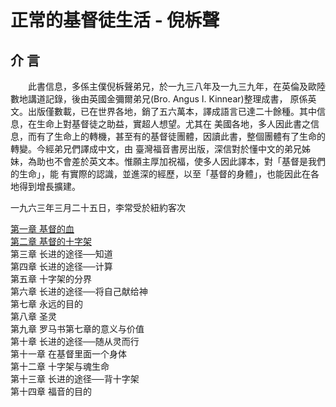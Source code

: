 # 正常的基督徒生活 - 倪柝聲

## 介 言

　　此書信息，多係主僕倪柝聲弟兄，於一九三八年及一九三九年，在英倫及歐陸數地講道記錄，後由英國金彌爾弟兄(Bro. Angus I. Kinnear)整理成書， 原係英文。出版僅數載，已在世界各地，銷了五六萬本，譯成語言已達二十餘種。其中信息，在生命上對基督徒之助益，實超人想望。尤其在 美國各地，多人因此書之信息，而有了生命上的轉機，甚至有的基督徒團體，因讀此書，整個團體有了生命的轉變。今經弟兄們譯成中文，由 臺灣福音書房出版，深信對於懂中文的弟兄姊妹，為助也不會差於英文本。惟願主厚加祝福，使多人因此譯本，對「基督是我們的生命」，能 有實際的認識，並進深的經歷，以至「基督的身體」，也能因此在各地得到增長擴建。

一九六三年三月二十五日，李常受於紐約客次

[第一章 基督的血](/NormalChristianLife/BloodOfJesus.html)  
[第二章 基督的十字架](/NormalChristianLife/CrossOfJesus.html)  
第三章 长进的途径──知道  
第四章 长进的途径──计算  
第五章 十字架的分界  
第六章 长进的途径──将自己献给神  
第七章 永远的目的  
第八章 圣灵  
第九章 罗马书第七章的意义与价值  
第十章 长进的途径──随从灵而行  
第十一章 在基督里面一个身体  
第十二章 十字架与魂生命  
第十三章 长进的途径──背十字架  
第十四章 福音的目的
